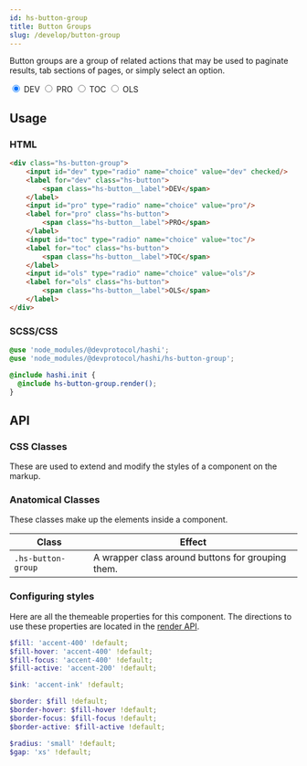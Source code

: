 ```yaml
---
id: hs-button-group
title: Button Groups
slug: /develop/button-group
---
```

Button groups are a group of related actions that may be used to paginate results, tab sections of pages, or simply select an option.

<div class="hs-component-preview">
    <div class="hs-component-preview__row">
        <div class="hs-button-group">
            <input id="dev" type="radio" name="choice" value="dev" checked/>
            <label for="dev" class="hs-button">
                <span class="hs-button__label">DEV</span>
            </label>
            <input id="pro" type="radio" name="choice" value="pro"/>
            <label for="pro" class="hs-button">
                <span class="hs-button__label">PRO</span>
            </label>
            <input id="toc" type="radio" name="choice" value="toc"/>
            <label for="toc" class="hs-button">
                <span class="hs-button__label">TOC</span>
            </label>
            <input id="ols" type="radio" name="choice" value="ols"/>
            <label for="ols" class="hs-button">
                <span class="hs-button__label">OLS</span>
            </label>
        </div>
    </div>
</div>

## Usage
### HTML
```html
<div class="hs-button-group">
    <input id="dev" type="radio" name="choice" value="dev" checked/>
    <label for="dev" class="hs-button">
        <span class="hs-button__label">DEV</span>
    </label>
    <input id="pro" type="radio" name="choice" value="pro"/>
    <label for="pro" class="hs-button">
        <span class="hs-button__label">PRO</span>
    </label>
    <input id="toc" type="radio" name="choice" value="toc"/>
    <label for="toc" class="hs-button">
        <span class="hs-button__label">TOC</span>
    </label>
    <input id="ols" type="radio" name="choice" value="ols"/>
    <label for="ols" class="hs-button">
        <span class="hs-button__label">OLS</span>
    </label>
</div>
```

### SCSS/CSS
```scss
@use 'node_modules/@devprotocol/hashi';
@use 'node_modules/@devprotocol/hashi/hs-button-group';

@include hashi.init {
  @include hs-button-group.render();
}
```

## API
### CSS Classes
These are used to extend and modify the styles of a component on the markup.

### Anatomical Classes
These classes make up the elements inside a component.

| Class              | Effect                                            |
|--------------------|---------------------------------------------------|
| `.hs-button-group` | A wrapper class around buttons for grouping them. |

### Configuring styles
Here are all the themeable properties for this component. The directions to use these properties are located in
the [render API](index.md#modification-scss).

```scss
$fill: 'accent-400' !default;
$fill-hover: 'accent-400' !default;
$fill-focus: 'accent-400' !default;
$fill-active: 'accent-200' !default;

$ink: 'accent-ink' !default;

$border: $fill !default;
$border-hover: $fill-hover !default;
$border-focus: $fill-focus !default;
$border-active: $fill-active !default;

$radius: 'small' !default;
$gap: 'xs' !default;
```